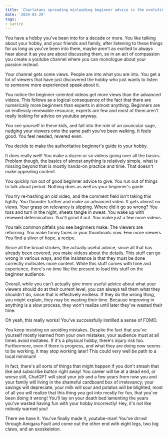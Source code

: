 ```yaml
---
title: 'Charlatans spreading misleading beginner advice is the evolutionary crab of youtube content'
date: '2024-01-29'
tags:
- satire
---
```


You have a hobby you've been into for a decade or more.  You like talking about your hobby, and your friends and family, after listening to these things for as long as you've been into them, maybe aren't as excited to always hear about it as you are about discussing them, so in an act of compassion you create a youtube channel where you can monologue about your passion instead.

Your channel gets some views. People are into what you are into.  You get a lot of viewers that have just discovered the hobby who just wants to listen to someone more experienced speak about it.

You notice the beginner-oriented videos get more views than the advanced videos.  This follows as a logical consequence of the fact that there are numerically more beginners than experts in almost anything.  Beginners are an endlessly renewable resource, experts are few and most of them aren't really looking for advice on youtube anyway.

You see yourself in these kids, and fall into the role of an avuncular sage, nudging your viewers onto the same path you've been walking.  It feels good.  You feel needed, revered even.

You decide to make the authoritative beginner's guide to your hobby.

It does really well!  You make a dozen or so videos going over all the basics.  Problem though, the basics of almost anything is relatively simple, what is missing beyond that is mostly hands-on practice and time.  That doesn't make appealing content.

You quickly run out of good beginner advice to give.  You run out of things to talk about period.  Nothing does as well as your beginner's guide.

You try re-hashing an old video, and the comment field isn't taking this lightly.  You flounder further and make an advanced video.  It gets almost no views.  Your grasp on relevancy is slipping.  Where did it go so wrong?  You toss and turn in the night, sheets tangle in sweat.  You wake up with renewed determination.  You'll grind it out.  You make just a few more videos.

You talk common pitfalls you see beginners make.  The viewers are returning.  You make funny faces in your thumbnails now.  Few more viewers.  You find a sliver of hope, a recipe.

Since all the broad strokes, the actually useful advice, since all that has already been covered, you make videos about the details.  This stuff can go wrong in various ways, and the insistence is that they must be done correctly motivates more content.  While this stuff comes with time and experience, there's no time like the present to load this stuff on the beginner audience.

Overall, while you can't actually give more useful advice about what your viewers should do at their current level, you can always tell them what they shouldn't do, since that is effectively endless.  If they do the wrong thing, you might explain, they may be wasting their time.  Because improving in anything is a slow process, they won't realize until later they've wasted their time.

Oh yeah, this really works!  You've successfully instilled a sense of FOMO.

You keep insisting on avoiding mistakes.  Despite the fact that you've yourself mostly learned from your own mistakes, your audience must at all times avoid mistakes.  If it's a physical hobby, there's injury risk too.  Furthermore, even if there is progress, and what they are doing now seems to be working, it may stop working later!  This could very well be path to a local minimum!

In fact, there's all sorts of things that might happen if you don't smash that like and subscribe button right away!  You career will be at a dead end, or worse still, ChatGPT will steal your job and a few years from now you and your family will living in the shameful cardboard box of irrelevancy; your savings will depreciate, your milk will sour and potatos will be blighted, most of all you will realize that this thing you got into mostly for fun, that you've been doing it wrong! You'll lay on your death bed lamenting the years you've wasted having fun with your hobby  incorrectly!  Hey, it's not like nobody warned you!

There we have it.  You've finally made it, youtube-man!  You've drr:ed through Amigara Fault and come out the other end with eight legs, two big claws, and an exoskeleton.
